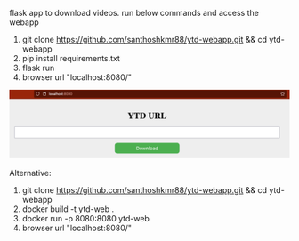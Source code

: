 flask app to download videos. run below commands and access the webapp 

1. git clone https://github.com/santhoshkmr88/ytd-webapp.git && cd ytd-webapp
2. pip install requirements.txt
3. flask run
4. browser url "localhost:8080/"

![img.png](img.png)

Alternative:

1. git clone https://github.com/santhoshkmr88/ytd-webapp.git && cd ytd-webapp
2. docker build -t ytd-web .
3. docker run -p 8080:8080 ytd-web
4. browser url "localhost:8080/"

